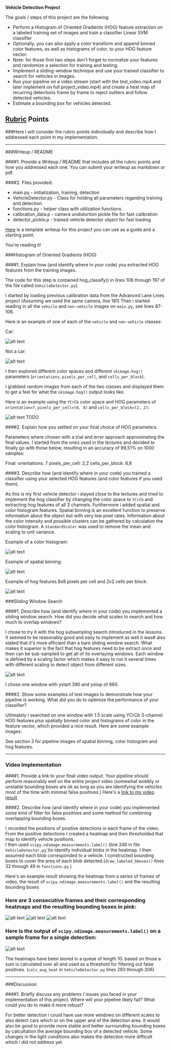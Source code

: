**Vehicle Detection Project**

The goals / steps of this project are the following:

* Perform a Histogram of Oriented Gradients (HOG) feature extraction on a labeled training set of images and train a classifier Linear SVM classifier
* Optionally, you can also apply a color transform and append binned color features, as well as histograms of color, to your HOG feature vector. 
* Note: for those first two steps don't forget to normalize your features and randomize a selection for training and testing.
* Implement a sliding-window technique and use your trained classifier to search for vehicles in images.
* Run your pipeline on a video stream (start with the test_video.mp4 and later implement on full project_video.mp4) and create a heat map of recurring detections frame by frame to reject outliers and follow detected vehicles.
* Estimate a bounding box for vehicles detected.

[//]: # (Image References)
[image0]: ./output_images/car.png
[image1]: ./output_images/notcar.png
[image2]: ./output_images/spatial.PNG
[image3]: ./output_images/histogram_test_img.jpg
[image4]: ./output_images/example_hog.jpg
[image5]: ./output_images/hm1.png
[image6]: ./output_images/hm2.png
[image7]: ./output_images/hm3.png
[image8]: ./output_images/heatmap1.png
[image9]: ./output_images/detected2.png
[image10]: ./output_images/hogsubsampling.PNG
[video1]: ./project_video_processed.mp4

## [Rubric](https://review.udacity.com/#!/rubrics/513/view) Points
###Here I will consider the rubric points individually and describe how I addressed each point in my implementation.  

---
###Writeup / README

####1. Provide a Writeup / README that includes all the rubric points and how you addressed each one.  You can submit your writeup as markdown or pdf.

####2. Files provided:

- main.py - initialization, training, detection
- VehicleDetector.py - Class for holding all parameters regarding training and detection
- functions.py - helper class with utilization functions
- calibration_data.p - camera undistortion pickle file for fast calibration
- detector_pickle.p - trained vehicle detector object for fast loading
 
[Here](https://github.com/udacity/CarND-Vehicle-Detection/blob/master/writeup_template.md) is a template writeup for this project you can use as a guide and a starting point.  

You're reading it!

###Histogram of Oriented Gradients (HOG)

####1. Explain how (and identify where in your code) you extracted HOG features from the training images.

The code for this step is contained hog_classify() in lines 106 through 197 of the file called `VehicleDetector.py`).  

I started by loading previous calibration data from the Advanced Lane Lines project (Assuming we used the same camera, line 181)
Then i started reading in all the `vehicle` and `non-vehicle` images on `main.py`, see lines 87-106. 

Here is an example of one of each of the `vehicle` and `non-vehicle` classes:

Car:

![alt text][image0]

Not a car:

![alt text][image1]

I then explored different color spaces and different `skimage.hog()` parameters (`orientations`, `pixels_per_cell`, and `cells_per_block`).  

I grabbed random images from each of the two classes and displayed them to get a feel for what the `skimage.hog()` output looks like.

Here is an example using the `YCrCb` color space and HOG parameters of `orientation=7`, `pixels_per_cell=(8, 8)` and `cells_per_block=(2, 2)`:


![alt text][image2] TODO

####2. Explain how you settled on your final choice of HOG parameters.

Parameters where chosen with a trial and error approach approximating the final values. I started from the ones used in the lectures and decided to finally
go with those below, resulting in an accuracy of 99,51% on 1000 samples:

Final:
orientations: 7
pixels_per_cell: 2,2
cells_per_block: 8,8


####3. Describe how (and identify where in your code) you trained a classifier using your selected HOG features (and color features if you used them).

As this is my first vehicle detector i stayed close to the lectures and tried to implement the hog classifier 
by changing the color space to `YCrCb` and extracting hog features of all 3 channels. Furthermore i added spatial and color histogram features.
Spatial binning is an excellent function to preserve information about the object but with very low pixel rates.
Information about the color intensity and possible clusters can be gathered by calculation the color histogram.
A `StandardScaler` was used to remove the mean and scaling to unit variance. 

Example of a color histogram:

![alt text][image3]

Example of spatial binning:

![alt text][image2]

Example of hog features 8x8 pixels per cell and 2x2 cells per block:

![alt text][image4]


###Sliding Window Search

####1. Describe how (and identify where in your code) you implemented a sliding window search.  How did you decide what scales to search and how much to overlap windows?

I chose to try it with the hog subsampling search introduced in the lessons. It seemed to be reasonably good and easy to implement as well it was#
also stated that it's more efficient than a bare sliding window search. 
What makes it superior is the fact that hog features need to be extract once and then can be sub-sampled to get all of its overlaying windows.
Each window is defined by a scaling factor which makes it easy to run it several times with different scaling to detect object from different sizes.

![alt text][image10]

I chose one window with ystart 390 and ystop of 660.


####2. Show some examples of test images to demonstrate how your pipeline is working.  What did you do to optimize the performance of your classifier?


Ultimately I searched on one window with 1.5 scale using YCrCb 3-channel HOG features plus spatially binned color and histograms of color in the feature vector, which provided a nice result.  Here are some example images:

See section 3 for pipeline images of spatial binning, color histogram and hog features.

---

### Video Implementation

####1. Provide a link to your final video output.  Your pipeline should perform reasonably well on the entire project video (somewhat wobbly or unstable bounding boxes are ok as long as you are identifying the vehicles most of the time with minimal false positives.)
Here's a [link to my video result](./project_video_processed.mp4)


####2. Describe how (and identify where in your code) you implemented some kind of filter for false positives and some method for combining overlapping bounding boxes.

I recorded the positions of positive detections in each frame of the video.  From the positive detections I created a heatmap and then thresholded that map to identify vehicle positions.  
I then used `scipy.ndimage.measurements.label()` (line 246 in file `VehicleDetector.py` )to identify individual blobs in the heatmap.  I then assumed each blob corresponded to a vehicle.  I constructed bounding boxes to cover the area of each blob detected.(`draw_labeled_bboxes()` lines 32 through 49 in `functions.py` )  

Here's an example result showing the heatmap from a series of frames of video, the result of `scipy.ndimage.measurements.label()` and the resulting bounding boxes

### Here are 3 consecutive frames and their corresponding heatmaps and the resulting bounding boxes in pink:

![alt text][image5]
![alt text][image6]
![alt text][image7]

### Here is the output of `scipy.ndimage.measurements.label()` on a sample frame for a single detection:
![alt text][image8]

The heatmaps have been stored in a queue of length 10. based on those a sum is calculated over all and used as a threshold for filtering out 
false positives. (`calc_avg_heat` in `VehicleDetector.py` lines 293 through 306)

---

###Discussion

####1. Briefly discuss any problems / issues you faced in your implementation of this project.  Where will your pipeline likely fail?  What could you do to make it more robust?

For better detection i could have use more windows on different scales to also detect cars which or on the upper and of the detection area.
It would also be good to provide more stable and better surrounding bounding boxes by calcultation the average bounding box of a detected vehicle.
Some changes in the light conditions also makes the detection more difficult which i did not address yet.

